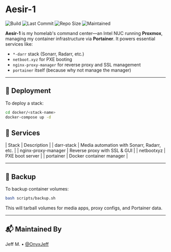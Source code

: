 # Aesir-1

![Build](https://github.com/OnyxJeff/Aesir-1/actions/workflows/build.yml/badge.svg)
![Last Commit](https://img.shields.io/github/last-commit/OnyxJeff/Aesir-1)
![Repo Size](https://img.shields.io/github/repo-size/OnyxJeff/Aesir-1)
![Maintained](https://img.shields.io/badge/maintained-yes-blue)

**Aesir-1** is my homelab's command center—an Intel NUC running **Proxmox**, managing my container infrastructure via **Portainer**. It powers essential services like:

- `*-darr` stack (Sonarr, Radarr, etc.)
- `netboot.xyz` for PXE booting
- `nginx-proxy-manager` for reverse proxy and SSL management
- `portainer` itself (because why not manage the manager)

---

## 🚀 Deployment

To deploy a stack:

```bash
cd docker/<stack-name>
docker-compose up -d
```
## 📂 Services
| Stack | Description |
| darr-stack | Media automation with Sonarr, Radarr, etc. |
| nginx-proxy-manager |	Reverse proxy with SSL & GUI |
| netbootxyz | PXE boot server |
| portainer	| Docker container manager |

---

## 💾 Backup
To backup container volumes:

```bash
bash scripts/backup.sh
```
This will tarball volumes for media apps, proxy configs, and Portainer data.

---

## 📬 Maintained By
Jeff M. • [@OnyxJeff](https://github.com/onyxjeff)